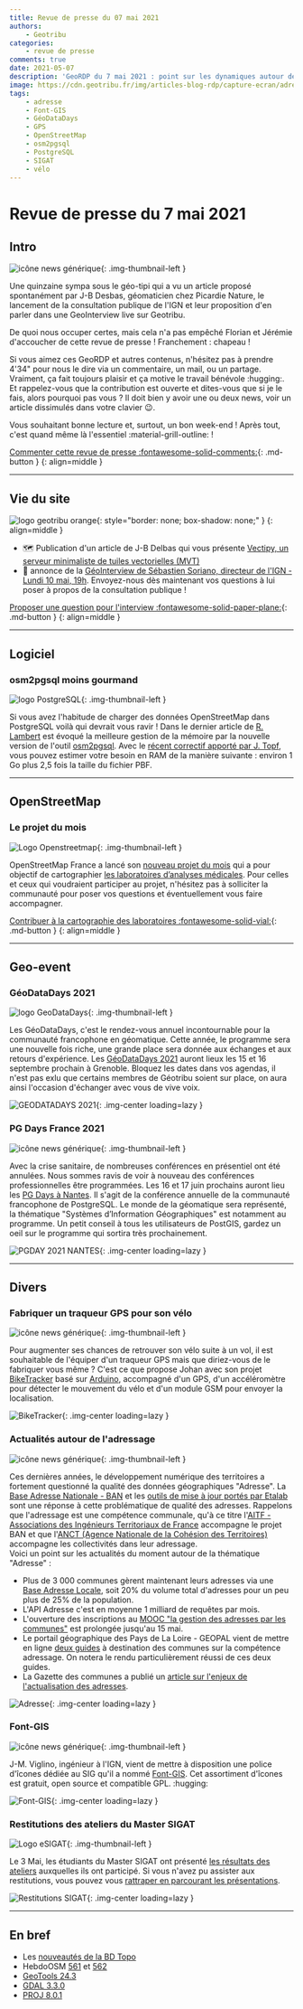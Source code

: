 ```yaml
---
title: Revue de presse du 07 mai 2021
authors:
    - Geotribu
categories:
    - revue de presse
comments: true
date: 2021-05-07
description: 'GeoRDP du 7 mai 2021 : point sur les dynamiques autour de l''Adresse, de la nouveauté comme toujours autour d''OpenStreetMap, un set d''icônes libres et gratuites pour la cartographie, un traceur GPS DIY pour son vélo et le retour des événements en présentiel au premier rang desquels les GéoDataDays 2021 ! Voici quelques uns des sujets abordés dans cette revue de presse de la géomatique.'
image: https://cdn.geotribu.fr/img/articles-blog-rdp/capture-ecran/adressage.jpg
tags:
    - adresse
    - Font-GIS
    - GéoDataDays
    - GPS
    - OpenStreetMap
    - osm2pgsql
    - PostgreSQL
    - SIGAT
    - vélo
---
```


# Revue de presse du 7 mai 2021

## Intro

![icône news générique](https://cdn.geotribu.fr/img/internal/icons-rdp-news/news.png "News"){: .img-thumbnail-left }

Une quinzaine sympa sous le géo-tipi qui a vu un article proposé spontanément par J-B Desbas, géomaticien chez Picardie Nature, le lancement de la consultation publique de l'IGN et leur proposition d'en parler dans une GeoInterview live sur Geotribu.  

De quoi nous occuper certes, mais cela n'a pas empêché Florian et Jérémie d'accoucher de cette revue de presse ! Franchement : chapeau !

Si vous aimez ces GeoRDP et autres contenus, n'hésitez pas à prendre 4'34" pour nous le dire via un commentaire, un mail, ou un partage. Vraiment, ça fait toujours plaisir et ça motive le travail bénévole :hugging:.  
Et rappelez-vous que la contribution est ouverte et dites-vous que si je le fais, alors pourquoi pas vous ? Il doit bien y avoir une ou deux news, voir un article dissimulés dans votre clavier :wink:.

Vous souhaitant bonne lecture et, surtout, un bon week-end ! Après tout, c'est quand même là l'essentiel :material-grill-outline: !

[Commenter cette revue de presse :fontawesome-solid-comments:](#__comments "Aller aux commentaires"){: .md-button }
{: align=middle }

----

## Vie du site

![logo geotribu orange](https://cdn.geotribu.fr/img/internal/charte/geotribu_logo_rectangle_384x80.png "logo geotribu orange"){: style="border: none; box-shadow: none;" }
{: align=middle }

- :world_map: Publication d'un article de J-B Delbas qui vous présente [Vectipy, un serveur minimaliste de tuiles vectorielles (MVT)](../../articles/2021/2021-04-26_vectipy_postgis_mvt.md)
- :loudspeaker: annonce de la [GéoInterview de Sébastien Soriano, directeur de l'IGN - Lundi 10 mai, 19h](../../articles/2021/2021-05-05_geointerview_ign_sebastien_soriano_annonce.md). Envoyez-nous dès maintenant vos questions à lui poser à propos de la consultation publique !

[Proposer une question pour l'interview :fontawesome-solid-paper-plane:](mailto:geotribu+itw@gmail.com){: .md-button }
{: align=middle }

----

## Logiciel

### osm2pgsql moins gourmand

![logo PostgreSQL](https://cdn.geotribu.fr/img/logos-icones/logiciels_librairies/postgresql.png "logo PostgreSQL"){: .img-thumbnail-left }

Si vous avez l'habitude de charger des données OpenStreetMap dans PostgreSQL voilà qui devrait vous ravir ! Dans le dernier article de [R. Lambert](https://blog.rustprooflabs.com/2021/05/osm2pgsql-reduced-ram-load-to-postgis) est évoqué la meilleure gestion de la mémoire par la nouvelle version de l'outil [osm2pgsql](https://osm2pgsql.org). Avec le [récent correctif apporté par J. Topf](https://github.com/openstreetmap/osm2pgsql/pull/1461), vous pouvez estimer votre besoin en RAM de la manière suivante : environ 1 Go plus 2,5 fois la taille du fichier PBF.

----

## OpenStreetMap

### Le projet du mois

![Logo Openstreetmap](https://cdn.geotribu.fr/img/logos-icones/OpenStreetMap/Openstreetmap.png "Openstreetmap"){: .img-thumbnail-left }

OpenStreetMap France a lancé son [nouveau projet du mois](https://projetdumois.fr/projects/2021-05_laboratory) qui a pour objectif de cartographier [les laboratoires d’analyses médicales](https://wiki.openstreetmap.org/wiki/FR:Projet_du_mois/laboratoire_de_biologie_médicale). Pour celles et ceux qui voudraient participer au projet, n'hésitez pas à solliciter la communauté pour poser vos questions et éventuellement vous faire accompagner.

[Contribuer à la cartographie des laboratoires :fontawesome-solid-vial:](https://projetdumois.fr/projects/2021-05_laboratory){: .md-button }
{: align=middle }

----

## Geo-event

### GéoDataDays 2021

![logo GeoDataDays](https://cdn.geotribu.fr/img/logos-icones/geodatadays.png "logo GeoDataDays"){: .img-thumbnail-left }

Les GéoDataDays, c'est le rendez-vous annuel incontournable pour la communauté francophone en géomatique. Cette année, le programme sera une nouvelle fois riche, une grande place sera donnée aux échanges et aux retours d'expérience. Les [GéoDataDays 2021](https://www.afigeo.asso.fr/devenez-acteur-de-la-prochaine-edition-des-geodatadays/) auront lieux les 15 et 16 septembre prochain à Grenoble. Bloquez les dates dans vos agendas, il n'est pas exlu que certains membres de Géotribu soient sur place, on aura ainsi l'occasion d'échanger avec vous de vive voix.

![GEODATADAYS 2021](https://cdn.geotribu.fr/img/articles-blog-rdp/evenement/2021_geodatadays.png "geodatadays"){: .img-center loading=lazy }

### PG Days France 2021

![icône news générique](https://cdn.geotribu.fr/img/internal/icons-rdp-news/news.png "News"){: .img-thumbnail-left }

Avec la crise sanitaire, de nombreuses conférences en présentiel ont été annulées. Nous sommes ravis de voir à nouveau des conférences professionnelles être programmées. Les 16 et 17 juin prochains auront lieu les [PG Days à Nantes](https://pgday.fr/appel). Il s'agit de  la conférence annuelle de la communauté francophone de PostgreSQL. Le monde de la géomatique sera représenté, la thématique "Systèmes d’Information Géographiques" est notamment au programme. Un petit conseil à tous les utilisateurs de PostGIS, gardez un oeil sur le programme qui sortira très prochainement.

![PGDAY 2021 NANTES](https://cdn.geotribu.fr/img/articles-blog-rdp/evenement/2021_pgday.png "pg day"){: .img-center loading=lazy }

----

## Divers

### Fabriquer un traqueur GPS pour son vélo

![icône news générique](https://cdn.geotribu.fr/img/internal/icons-rdp-news/news.png "News"){: .img-thumbnail-left }

Pour augmenter ses chances de retrouver son vélo suite à un vol, il est souhaitable de l'équiper d'un traqueur GPS mais que diriez-vous de le fabriquer vous même ? C'est ce que propose Johan avec son projet [BikeTracker](https://github.com/Didgeridoohan/BikeTracker) basé sur [Arduino](https://www.arduino.cc), accompagné d'un GPS, d'un accéléromètre pour détecter le mouvement du vélo et d'un module GSM pour envoyer la localisation.

![BikeTracker](https://cdn.geotribu.fr/img/articles-blog-rdp/capture-ecran/arduino_biketracker_case_internal.jpg "BikeTracker"){: .img-center loading=lazy }

### Actualités autour de l'adressage

![icône news générique](https://cdn.geotribu.fr/img/internal/icons-rdp-news/news.png "News"){: .img-thumbnail-left }

Ces dernières années, le développement numérique des territoires a fortement questionné la qualité des données géographiques "Adresse". La [Base Adresse Nationale - BAN](https://adresse.data.gouv.fr/donnees-nationales) et les [outils de mise à jour portés par Etalab](https://adresse.data.gouv.fr/contribuer) sont une réponse à cette problématique de qualité des adresses. Rappelons que l'adressage est une compétence communale, qu'à ce titre l'[AITF - Associations des Ingénieurs Territoriaux de France](https://aitf-sig-topo.github.io/voies-adresses/) accompagne le projet BAN et que l'[ANCT (Agence Nationale de la Cohésion des Territoires)](https://agence-cohesion-territoires.gouv.fr/un-editeur-de-bases-adresses-locales-pour-les-collectivites-268) accompagne les collectivités dans leur adressage.  
Voici un point sur les actualités du moment autour de la thématique "Adresse" :

- Plus de 3 000 communes gèrent maintenant leurs adresses via une [Base Adresse Locale](https://adresse.data.gouv.fr/bases-locales), soit 20% du volume total d'adresses pour un peu plus de 25% de la population.
- L'API Adresse c'est en moyenne 1 milliard de requêtes par mois.
- L'ouverture des inscriptions au [MOOC "la gestion des adresses par les communes"](https://www.fun-mooc.fr/fr/cours/la-gestion-des-adresses-par-les-communes/) est prolongée jusqu'au 15 mai.
- Le portail géographique des Pays de La Loire - GEOPAL vient de mettre en ligne [deux guides](https://www.geopal.org/accueil/projet_regional_adresse/presentation) à destination des communes sur la compétence adressage. On notera le rendu particulièrement réussi de ces deux guides.
- La Gazette des communes a publié un [article sur l'enjeux de l'actualisation des adresses](https://www.lagazettedescommunes.com/742123/dans-les-plus-petites-communes-lenjeu-de-lactualisation-des-adresses/?abo=1).

![Adresse](https://cdn.geotribu.fr/img/articles-blog-rdp/capture-ecran/adressage.jpg "Adresse"){: .img-center loading=lazy }

### Font-GIS

![icône news générique](https://cdn.geotribu.fr/img/internal/icons-rdp-news/news.png "News"){: .img-thumbnail-left }

J-M. Viglino, ingénieur à l'IGN, vient de mettre à disposition une police d'îcones dédiée au SIG qu'il a nommé [Font-GIS](https://viglino.github.io/font-gis/). Cet assortiment d'îcones est gratuit, open source et compatible GPL. :hugging:

![Font-GIS](https://cdn.geotribu.fr/img/articles-blog-rdp/capture-ecran/Font_GIS.png "Font-GIS"){: .img-center loading=lazy }

### Restitutions des ateliers du Master SIGAT

![Logo eSIGAT](https://cdn.geotribu.fr/img/logos-icones/entreprises_association/esigat.png "eSIGAT"){: .img-thumbnail-left }

Le 3 Mai, les étudiants du Master SIGAT ont présenté [les résultats des ateliers](https://sites-formations.univ-rennes2.fr/mastersigat/index.php/journees-sigat) auxquelles ils ont participé. Si vous n'avez pu assister aux restitutions, vous pouvez vous [rattraper en parcourant les présentations](https://docs.google.com/presentation/d/1U059BN1LjRxlvJYy26MKZ9XQei39ZEh7AO-u4H68ukU/edit#slide=id.gd45010814c_22_0).

![Restitutions SIGAT](https://cdn.geotribu.fr/img/articles-blog-rdp/capture-ecran/restitutions_sigat_2021.jpeg "Restitutions SIGAT"){: .img-center loading=lazy }

----

## En bref

- Les [nouveautés de la BD Topo](https://geoservices.ign.fr/blog/2021/03/26/BD_Topo.html)
- HebdoOSM [561](https://weeklyosm.eu/fr/archives/14519) et [562](https://weeklyosm.eu/fr/archives/14532)
- [GeoTools 24.3](http://geotoolsnews.blogspot.com/2021/04/geotools-243-released.html)
- [GDAL 3.3.0](https://lists.osgeo.org/pipermail/gdal-dev/2021-May/054044.html)
- [PROJ 8.0.1](https://lists.osgeo.org/pipermail/proj/2021-May/010244.html)
